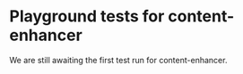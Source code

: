 # Playground tests for content-enhancer
We are still awaiting the first test run for content-enhancer.
